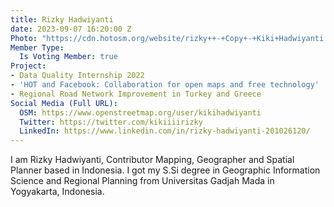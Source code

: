 ```yaml
---
title: Rizky Hadwiyanti
date: 2023-09-07 16:20:00 Z
Photo: "https://cdn.hotosm.org/website/rizky++-+Copy+-+Kiki+Hadwiyanti.jpg"
Member Type:
  Is Voting Member: true
Project:
- Data Quality Internship 2022
- 'HOT and Facebook: Collaboration for open maps and free technology'
- Regional Road Network Improvement in Turkey and Greece
Social Media (Full URL):
  OSM: https://www.openstreetmap.org/user/kikihadwiyanti
  Twitter: https://twitter.com/kikiiiirizky
  LinkedIn: https://www.linkedin.com/in/rizky-hadwiyanti-201026120/
---
```


I am Rizky Hadwiyanti, Contributor Mapping, Geographer and Spatial Planner based in Indonesia.  I got my S.Si degree in Geographic Information Science and Regional Planning from Universitas Gadjah Mada in Yogyakarta, Indonesia. 
